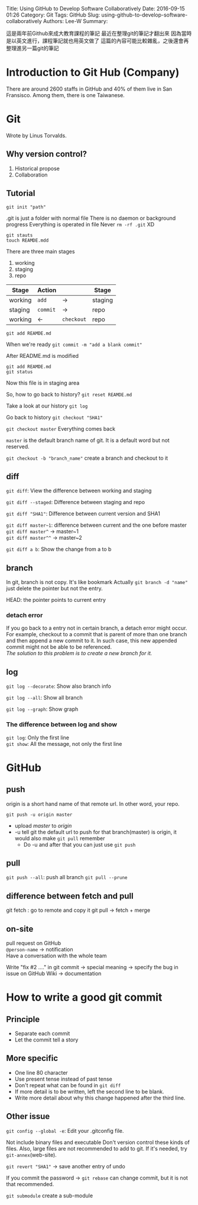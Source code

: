Title: Using GitHub to Develop Software Collaboratively
Date: 2016-09-15 01:26
Category: Git
Tags: GitHub
Slug: using-github-to-develop-software-collaboratively
Authors: Lee-W
Summary: 


這是兩年前Github來成大教育課程的筆記
最近在整理git的筆記才翻出來
因為當時是以英文進行，課程筆記就也用英文做了
這篇的內容可能比較雜亂，之後還會再整理進另一篇git的筆記

<!--more-->

# Introduction to Git Hub (Company)
There are around 2600 staffs in GitHub and 40% of them live in San Fransisco.
Among them, there is one Taiwanese.

# Git
Wrote by Linus Torvalds.

## Why version control?
1. Historical propose
2. Collaboration

## Tutorial
```
git init "path"
```

.git is just a folder with normal file
There is no daemon or background progress
Everything is operated in file
Never `rm -rf .git` XD

```
git stauts
touch REAMDE.mdd
```

There are three main stages
1. working
2. staging
3. repo  

|Stage|Action||Stage|
|---|---|---|---|
|working| `add`| ->|staging|
|staging|`commit`| ->|repo|
|working|<- |`checkout`|repo|

```
git add REAMDE.md
```

When we're ready
`git commit -m "add a blank commit"`

After README.md is modified
```
git add REAMDE.md
git status
```
Now this file is in staging area  

So, how to go back to history?
`git reset REAMDE.md`

Take a look at our history
`git log`

Go back to history
`git checkout "SHA1"`

`git checkout master`
Everything comes back

`master` is the default branch name of git. It is a default word but not reserved.  

`git checkout -b "branch_name"` create a branch and checkout to it

## diff
`git diff`: View the difference between working and staging

`git diff --staged`: Difference between staging and repo

`git diff "SHA1"`: Difference between current version and SHA1

`git diff master~1`: difference between current and the one before master  
`git diff master^` -> master~1  
`git diff master^^` -> master~2  

`git diff a b`: Show the change from a to b  

## branch
In git, branch is not copy. It's like bookmark
Actually `git branch -d "name"` just delete the pointer but not the entry.

HEAD: the pointer points to current entry

### detach error
If you go back to a entry not in certain branch, a detach error might occur.
For example, checkout to a commit that is parent of more than one branch and then append a new commit to it.
In such case, this new appended commit might not be able to be referenced.  
*The solution to this problem is to create a new branch for it.*  

## log
`git log --decorate`: Show also branch info

`git log --all`: Show all branch

`git log --graph`: Show graph

### The difference between log and show
`git log`: Only the first line  
`git show`: All the message, not only the first line

# GitHub

## push
origin is a short hand name of that remote url. In other word, your repo.

`git push -u origin master`
- upload *master* to *origin*  
- -u tell git the default url to push for that branch(master) is origin, it would also make `git pull` remember  
	- Do -u and after that you can just use `git push`  

## pull
`git push --all`: push all branch
`git pull --prune`

## difference between fetch and pull
git fetch : go to remote and copy it
git pull -> fetch + merge

## on-site
pull request on GitHub  
`@person-name` -> notification  
Have a conversation with the whole team  

Write "fix #2 ...." in git commit -> special meaning -> specify the bug in issue on GitHub
Wiki -> documentation

# How to write a good git commit

## Principle
- Separate each commit
- Let the commit tell a story  

## More specific
- One line 80 character  
- Use present tense instead of past tense  
- Don't repeat what can be found in `git diff`  
- If more detail is to be written, left the second line to be blank.
- Write more detail about why this change happened after the third line.  

## Other issue
`git config --global -e`: Edit your .gitconfig file.

Not include binary files and executable
Don't version control these kinds of files.
Also, large files are not recommended to add to git.
If it's needed, try `git-annex`(web-site).

`git revert "SHA1"` -> save another entry of undo

If you commit the password -> `git rebase` can change commit, but it is not that recommended.

`git submodule` create a sub-module